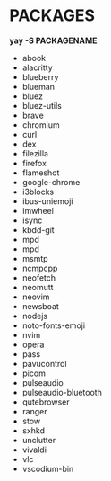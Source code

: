 # PACKAGES

**yay -S PACKAGENAME**

+ abook
+ alacritty
+ blueberry
+ blueman
+ bluez
+ bluez-utils
+ brave
+ chromium
+ curl
+ dex
+ filezilla
+ firefox
+ flameshot
+ google-chrome
+ i3blocks
+ ibus-uniemoji
+ imwheel
+ isync
+ kbdd-git
+ mpd
+ mpd
+ msmtp
+ ncmpcpp
+ neofetch
+ neomutt
+ neovim
+ newsboat
+ nodejs
+ noto-fonts-emoji
+ nvim
+ opera
+ pass
+ pavucontrol
+ picom
+ pulseaudio
+ pulseaudio-bluetooth
+ qutebrowser
+ ranger
+ stow
+ sxhkd
+ unclutter
+ vivaldi
+ vlc
+ vscodium-bin
